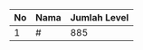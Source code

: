 | No | Nama            | Jumlah Level |
|----|-----------------|--------------|
| 1  | #    |    885        |

